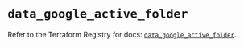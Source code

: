 # `data_google_active_folder`

Refer to the Terraform Registry for docs: [`data_google_active_folder`](https://registry.terraform.io/providers/hashicorp/google-beta/6.10.0/docs/data-sources/google_active_folder).
